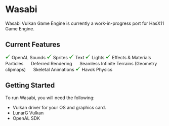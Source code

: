 # Wasabi
Wasabi Vulkan Game Engine is currently a work-in-progress port for HasX11 Game Engine.

## Current Features
[tick]: 
[prog]: 

<img src="https://github.com/Hasan-Jawaheri/Wasabi/raw/master/gitstuff/tick.png" width="16" height="16"> OpenAL Sounds
<img src="https://github.com/Hasan-Jawaheri/Wasabi/raw/master/gitstuff/tick.png" width="16" height="16"> Sprites
<img src="https://github.com/Hasan-Jawaheri/Wasabi/raw/master/gitstuff/tick.png" width="16" height="16"> Text
<img src="https://github.com/Hasan-Jawaheri/Wasabi/raw/master/gitstuff/tick.png" width="16" height="16"> Lights
<img src="https://github.com/Hasan-Jawaheri/Wasabi/raw/master/gitstuff/tick.png" width="16" height="16"> Effects & Materials
<img src="https://github.com/Hasan-Jawaheri/Wasabi/raw/master/gitstuff/wip.ico" width="16" height="16"> Particles
<img src="https://github.com/Hasan-Jawaheri/Wasabi/raw/master/gitstuff/wip.ico" width="16" height="16"> Deferred Rendering
<img src="https://github.com/Hasan-Jawaheri/Wasabi/raw/master/gitstuff/wip.ico" width="16" height="16"> Seamless Infinite Terrains (Geometry clipmaps)
<img src="https://github.com/Hasan-Jawaheri/Wasabi/raw/master/gitstuff/wip.ico" width="16" height="16"> Skeletal Animations
<img src="https://github.com/Hasan-Jawaheri/Wasabi/raw/master/gitstuff/tick.png" width="16" height="16"> Havok Physics

## Getting Started

To run Wasabi, you will need the following:

* Vulkan driver for your OS and graphics card.
* LunarG Vulkan
* OpenAL SDK
